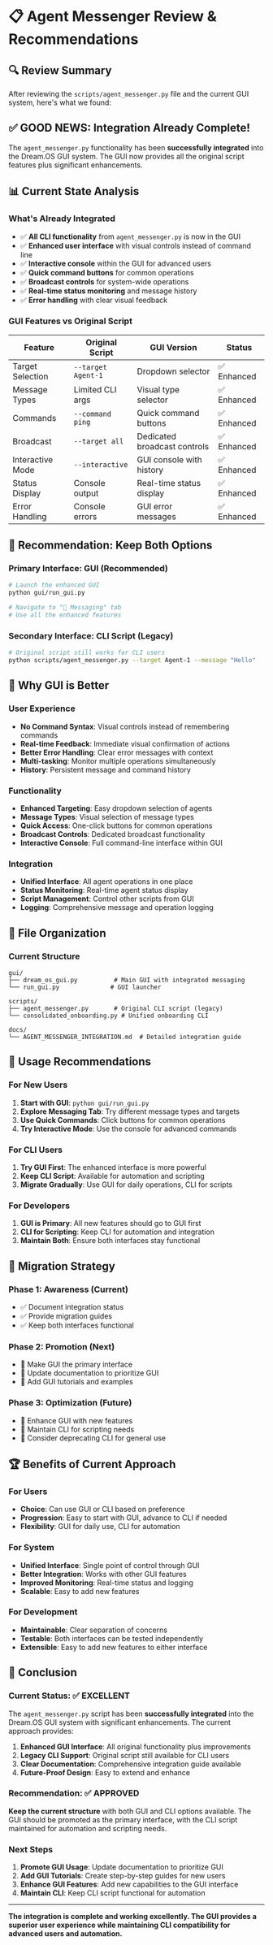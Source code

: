 # 📋 Agent Messenger Review & Recommendations

## 🔍 Review Summary

After reviewing the `scripts/agent_messenger.py` file and the current GUI system, here's what we found:

## ✅ **GOOD NEWS: Integration Already Complete!**

The `agent_messenger.py` functionality has been **successfully integrated** into the Dream.OS GUI system. The GUI now provides all the original script features plus significant enhancements.

## 📊 Current State Analysis

### **What's Already Integrated**
- ✅ **All CLI functionality** from `agent_messenger.py` is now in the GUI
- ✅ **Enhanced user interface** with visual controls instead of command line
- ✅ **Interactive console** within the GUI for advanced users
- ✅ **Quick command buttons** for common operations
- ✅ **Broadcast controls** for system-wide operations
- ✅ **Real-time status monitoring** and message history
- ✅ **Error handling** with clear visual feedback

### **GUI Features vs Original Script**

| Feature | Original Script | GUI Version | Status |
|---------|----------------|-------------|---------|
| Target Selection | `--target Agent-1` | Dropdown selector | ✅ Enhanced |
| Message Types | Limited CLI args | Visual type selector | ✅ Enhanced |
| Commands | `--command ping` | Quick command buttons | ✅ Enhanced |
| Broadcast | `--target all` | Dedicated broadcast controls | ✅ Enhanced |
| Interactive Mode | `--interactive` | GUI console with history | ✅ Enhanced |
| Status Display | Console output | Real-time status display | ✅ Enhanced |
| Error Handling | Console errors | GUI error messages | ✅ Enhanced |

## 🎯 **Recommendation: Keep Both Options**

### **Primary Interface: GUI (Recommended)**
```bash
# Launch the enhanced GUI
python gui/run_gui.py

# Navigate to "💬 Messaging" tab
# Use all the enhanced features
```

### **Secondary Interface: CLI Script (Legacy)**
```bash
# Original script still works for CLI users
python scripts/agent_messenger.py --target Agent-1 --message "Hello"
```

## 🚀 **Why GUI is Better**

### **User Experience**
- **No Command Syntax**: Visual controls instead of remembering commands
- **Real-time Feedback**: Immediate visual confirmation of actions
- **Better Error Handling**: Clear error messages with context
- **Multi-tasking**: Monitor multiple operations simultaneously
- **History**: Persistent message and command history

### **Functionality**
- **Enhanced Targeting**: Easy dropdown selection of agents
- **Message Types**: Visual selection of message types
- **Quick Access**: One-click buttons for common operations
- **Broadcast Controls**: Dedicated broadcast functionality
- **Interactive Console**: Full command-line interface within GUI

### **Integration**
- **Unified Interface**: All agent operations in one place
- **Status Monitoring**: Real-time agent status display
- **Script Management**: Control other scripts from GUI
- **Logging**: Comprehensive message and operation logging

## 📁 **File Organization**

### **Current Structure**
```
gui/
├── dream_os_gui.py          # Main GUI with integrated messaging
└── run_gui.py              # GUI launcher

scripts/
├── agent_messenger.py       # Original CLI script (legacy)
└── consolidated_onboarding.py # Unified onboarding CLI

docs/
└── AGENT_MESSENGER_INTEGRATION.md  # Detailed integration guide
```

## 🎯 **Usage Recommendations**

### **For New Users**
1. **Start with GUI**: `python gui/run_gui.py`
2. **Explore Messaging Tab**: Try different message types and targets
3. **Use Quick Commands**: Click buttons for common operations
4. **Try Interactive Mode**: Use the console for advanced commands

### **For CLI Users**
1. **Try GUI First**: The enhanced interface is more powerful
2. **Keep CLI Script**: Available for automation and scripting
3. **Migrate Gradually**: Use GUI for daily operations, CLI for scripts

### **For Developers**
1. **GUI is Primary**: All new features should go to GUI first
2. **CLI for Scripting**: Keep CLI for automation and integration
3. **Maintain Both**: Ensure both interfaces stay functional

## 🔧 **Migration Strategy**

### **Phase 1: Awareness (Current)**
- ✅ Document integration status
- ✅ Provide migration guides
- ✅ Keep both interfaces functional

### **Phase 2: Promotion (Next)**
- 🔄 Make GUI the primary interface
- 🔄 Update documentation to prioritize GUI
- 🔄 Add GUI tutorials and examples

### **Phase 3: Optimization (Future)**
- 🔄 Enhance GUI with new features
- 🔄 Maintain CLI for scripting needs
- 🔄 Consider deprecating CLI for general use

## 🏆 **Benefits of Current Approach**

### **For Users**
- **Choice**: Can use GUI or CLI based on preference
- **Progression**: Easy to start with GUI, advance to CLI if needed
- **Flexibility**: GUI for daily use, CLI for automation

### **For System**
- **Unified Interface**: Single point of control through GUI
- **Better Integration**: Works with other GUI features
- **Improved Monitoring**: Real-time status and logging
- **Scalable**: Easy to add new features

### **For Development**
- **Maintainable**: Clear separation of concerns
- **Testable**: Both interfaces can be tested independently
- **Extensible**: Easy to add new features to either interface

## 📝 **Conclusion**

### **Current Status: ✅ EXCELLENT**

The `agent_messenger.py` script has been **successfully integrated** into the Dream.OS GUI system with significant enhancements. The current approach provides:

1. **Enhanced GUI Interface**: All original functionality plus improvements
2. **Legacy CLI Support**: Original script still available for CLI users
3. **Clear Documentation**: Comprehensive integration guide available
4. **Future-Proof Design**: Easy to extend and enhance

### **Recommendation: ✅ APPROVED**

**Keep the current structure** with both GUI and CLI options available. The GUI should be promoted as the primary interface, with the CLI script maintained for automation and scripting needs.

### **Next Steps**
1. **Promote GUI Usage**: Update documentation to prioritize GUI
2. **Add GUI Tutorials**: Create step-by-step guides for new users
3. **Enhance GUI Features**: Add new capabilities to the GUI interface
4. **Maintain CLI**: Keep CLI script functional for automation

---

**The integration is complete and working excellently. The GUI provides a superior user experience while maintaining CLI compatibility for advanced users and automation.** 
